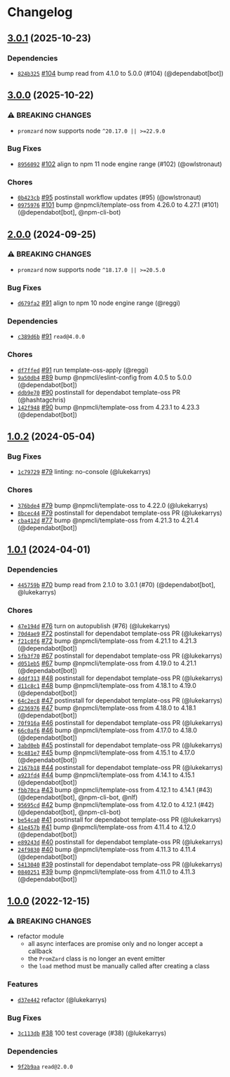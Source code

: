 # Changelog

## [3.0.1](https://github.com/npm/promzard/compare/v3.0.0...v3.0.1) (2025-10-23)
### Dependencies
* [`824b325`](https://github.com/npm/promzard/commit/824b3259843eca668b52c435e5ecb5cd61f64c74) [#104](https://github.com/npm/promzard/pull/104) bump read from 4.1.0 to 5.0.0 (#104) (@dependabot[bot])

## [3.0.0](https://github.com/npm/promzard/compare/v2.0.0...v3.0.0) (2025-10-22)
### ⚠️ BREAKING CHANGES
* `promzard` now supports node `^20.17.0 || >=22.9.0`
### Bug Fixes
* [`8956092`](https://github.com/npm/promzard/commit/8956092e16abee697736a290deaa3f0cab642130) [#102](https://github.com/npm/promzard/pull/102) align to npm 11 node engine range (#102) (@owlstronaut)
### Chores
* [`0b423cb`](https://github.com/npm/promzard/commit/0b423cbfd72ce5554846be750cdaf50fd204168b) [#95](https://github.com/npm/promzard/pull/95) postinstall workflow updates (#95) (@owlstronaut)
* [`0975976`](https://github.com/npm/promzard/commit/0975976cc0f3851c270a76257ee2155a35480342) [#101](https://github.com/npm/promzard/pull/101) bump @npmcli/template-oss from 4.26.0 to 4.27.1 (#101) (@dependabot[bot], @npm-cli-bot)

## [2.0.0](https://github.com/npm/promzard/compare/v1.0.2...v2.0.0) (2024-09-25)
### ⚠️ BREAKING CHANGES
* `promzard` now supports node `^18.17.0 || >=20.5.0`
### Bug Fixes
* [`d679fa2`](https://github.com/npm/promzard/commit/d679fa22a5771001b22f489bf381e97d5f050351) [#91](https://github.com/npm/promzard/pull/91) align to npm 10 node engine range (@reggi)
### Dependencies
* [`c389d6b`](https://github.com/npm/promzard/commit/c389d6bac7ddbe8d01aab36f1a65a3f68fc4369e) [#91](https://github.com/npm/promzard/pull/91) `read@4.0.0`
### Chores
* [`df7ffed`](https://github.com/npm/promzard/commit/df7ffedea73d4c6395488517e83910174c943b74) [#91](https://github.com/npm/promzard/pull/91) run template-oss-apply (@reggi)
* [`9a50db4`](https://github.com/npm/promzard/commit/9a50db4a0f3471dde91bec1d80ad885a41422725) [#89](https://github.com/npm/promzard/pull/89) bump @npmcli/eslint-config from 4.0.5 to 5.0.0 (@dependabot[bot])
* [`ddb9e70`](https://github.com/npm/promzard/commit/ddb9e709c6ec30e3f3c3d25f712459ddd18b181f) [#90](https://github.com/npm/promzard/pull/90) postinstall for dependabot template-oss PR (@hashtagchris)
* [`142f948`](https://github.com/npm/promzard/commit/142f948f18bec13a4211e889c0aaabcca3972c48) [#90](https://github.com/npm/promzard/pull/90) bump @npmcli/template-oss from 4.23.1 to 4.23.3 (@dependabot[bot])

## [1.0.2](https://github.com/npm/promzard/compare/v1.0.1...v1.0.2) (2024-05-04)

### Bug Fixes

* [`1c79729`](https://github.com/npm/promzard/commit/1c797292cf9584e98f7a957463d245add8125a95) [#79](https://github.com/npm/promzard/pull/79) linting: no-console (@lukekarrys)

### Chores

* [`376bde4`](https://github.com/npm/promzard/commit/376bde43e1b74a727607d7372722e84ec79a33ba) [#79](https://github.com/npm/promzard/pull/79) bump @npmcli/template-oss to 4.22.0 (@lukekarrys)
* [`8bcec44`](https://github.com/npm/promzard/commit/8bcec4442d2916cb120ef1bcb47361dcf1774bfb) [#79](https://github.com/npm/promzard/pull/79) postinstall for dependabot template-oss PR (@lukekarrys)
* [`cba412d`](https://github.com/npm/promzard/commit/cba412d02e6b748e3be09dc6ba16fc51bc372688) [#77](https://github.com/npm/promzard/pull/77) bump @npmcli/template-oss from 4.21.3 to 4.21.4 (@dependabot[bot])

## [1.0.1](https://github.com/npm/promzard/compare/v1.0.0...v1.0.1) (2024-04-01)

### Dependencies

* [`445759b`](https://github.com/npm/promzard/commit/445759ba776c649436cd1f8ceed15765204a8f34) [#70](https://github.com/npm/promzard/pull/70) bump read from 2.1.0 to 3.0.1 (#70) (@dependabot[bot], @lukekarrys)

### Chores

* [`47e194d`](https://github.com/npm/promzard/commit/47e194d58da2d2d8835931b1420b41dce42f411b) [#76](https://github.com/npm/promzard/pull/76) turn on autopublish (#76) (@lukekarrys)
* [`70d4ae9`](https://github.com/npm/promzard/commit/70d4ae9fe75560c580597b5f601911f2d36adc86) [#72](https://github.com/npm/promzard/pull/72) postinstall for dependabot template-oss PR (@lukekarrys)
* [`f21c0f6`](https://github.com/npm/promzard/commit/f21c0f69ddbcc18754322536bb799a8fdaaa0e38) [#72](https://github.com/npm/promzard/pull/72) bump @npmcli/template-oss from 4.21.1 to 4.21.3 (@dependabot[bot])
* [`5fb3f70`](https://github.com/npm/promzard/commit/5fb3f70f1a4224c81113593f8487cb566d9fa3ec) [#67](https://github.com/npm/promzard/pull/67) postinstall for dependabot template-oss PR (@lukekarrys)
* [`d051eb5`](https://github.com/npm/promzard/commit/d051eb5c7f2c6d672281b7066a01972f5f95ed21) [#67](https://github.com/npm/promzard/pull/67) bump @npmcli/template-oss from 4.19.0 to 4.21.1 (@dependabot[bot])
* [`4ddf313`](https://github.com/npm/promzard/commit/4ddf313a261649c15ac86ce555c903d5e13454a3) [#48](https://github.com/npm/promzard/pull/48) postinstall for dependabot template-oss PR (@lukekarrys)
* [`d11c8c1`](https://github.com/npm/promzard/commit/d11c8c12d266614ce9aee79c0357ca5d2c87940d) [#48](https://github.com/npm/promzard/pull/48) bump @npmcli/template-oss from 4.18.1 to 4.19.0 (@dependabot[bot])
* [`64c2ec8`](https://github.com/npm/promzard/commit/64c2ec8bee72d5dbc71e639de3c24074fbed0042) [#47](https://github.com/npm/promzard/pull/47) postinstall for dependabot template-oss PR (@lukekarrys)
* [`d236976`](https://github.com/npm/promzard/commit/d236976a98fcbb14ae2c2d397acb958204156c8f) [#47](https://github.com/npm/promzard/pull/47) bump @npmcli/template-oss from 4.18.0 to 4.18.1 (@dependabot[bot])
* [`70f916a`](https://github.com/npm/promzard/commit/70f916aabd8960e1bc22561e10d618545de21c42) [#46](https://github.com/npm/promzard/pull/46) postinstall for dependabot template-oss PR (@lukekarrys)
* [`66c0af6`](https://github.com/npm/promzard/commit/66c0af6f1e2ac5e25cafa5e6b9b7176ae3eae66b) [#46](https://github.com/npm/promzard/pull/46) bump @npmcli/template-oss from 4.17.0 to 4.18.0 (@dependabot[bot])
* [`3abd0eb`](https://github.com/npm/promzard/commit/3abd0eb9490b1cd2f0c2be100e6f262da3517d13) [#45](https://github.com/npm/promzard/pull/45) postinstall for dependabot template-oss PR (@lukekarrys)
* [`9c481e7`](https://github.com/npm/promzard/commit/9c481e7e2d03a7a37eaa84d90682fd528d88793e) [#45](https://github.com/npm/promzard/pull/45) bump @npmcli/template-oss from 4.15.1 to 4.17.0 (@dependabot[bot])
* [`2167b18`](https://github.com/npm/promzard/commit/2167b182da6b80035eb60bf0c2638fd4fca85559) [#44](https://github.com/npm/promzard/pull/44) postinstall for dependabot template-oss PR (@lukekarrys)
* [`a923fd4`](https://github.com/npm/promzard/commit/a923fd4d235920f5d95407c6699582a5a085b79b) [#44](https://github.com/npm/promzard/pull/44) bump @npmcli/template-oss from 4.14.1 to 4.15.1 (@dependabot[bot])
* [`fbb70ca`](https://github.com/npm/promzard/commit/fbb70ca952175184db7fb6c2e5e43d8e7c8cf464) [#43](https://github.com/npm/promzard/pull/43) bump @npmcli/template-oss from 4.12.1 to 4.14.1 (#43) (@dependabot[bot], @npm-cli-bot, @nlf)
* [`95695cd`](https://github.com/npm/promzard/commit/95695cd2432a030efa5313682155d8eea36fe814) [#42](https://github.com/npm/promzard/pull/42) bump @npmcli/template-oss from 4.12.0 to 4.12.1 (#42) (@dependabot[bot], @npm-cli-bot)
* [`be54ca0`](https://github.com/npm/promzard/commit/be54ca04b6661ffbd947f6ee029898bab1610f8f) [#41](https://github.com/npm/promzard/pull/41) postinstall for dependabot template-oss PR (@lukekarrys)
* [`41e457b`](https://github.com/npm/promzard/commit/41e457b70a6d849cfa0b612e58afc50b89c127eb) [#41](https://github.com/npm/promzard/pull/41) bump @npmcli/template-oss from 4.11.4 to 4.12.0 (@dependabot[bot])
* [`e89243d`](https://github.com/npm/promzard/commit/e89243dfc2f9e6c483987eaf32acfdb3a2f5833b) [#40](https://github.com/npm/promzard/pull/40) postinstall for dependabot template-oss PR (@lukekarrys)
* [`24f9830`](https://github.com/npm/promzard/commit/24f983072f2bfac4608735ce61204426296eed89) [#40](https://github.com/npm/promzard/pull/40) bump @npmcli/template-oss from 4.11.3 to 4.11.4 (@dependabot[bot])
* [`5413040`](https://github.com/npm/promzard/commit/5413040ee8c1d3c7caf089e499abbaee8aa50cbe) [#39](https://github.com/npm/promzard/pull/39) postinstall for dependabot template-oss PR (@lukekarrys)
* [`0840251`](https://github.com/npm/promzard/commit/08402519c6f5dd47d548221f2b7f5a4f8982c6b3) [#39](https://github.com/npm/promzard/pull/39) bump @npmcli/template-oss from 4.11.0 to 4.11.3 (@dependabot[bot])

## [1.0.0](https://github.com/npm/promzard/compare/v0.3.0...v1.0.0) (2022-12-15)

### ⚠️ BREAKING CHANGES

* refactor module
    - all async interfaces are promise only and no longer accept a callback
    - the `PromZard` class is no longer an event emitter
    - the `load` method must be manually called after creating a class

### Features

* [`d37e442`](https://github.com/npm/promzard/commit/d37e4422075eda27a3951e8ab2f3d9f4f265a122) refactor (@lukekarrys)

### Bug Fixes

* [`3c113db`](https://github.com/npm/promzard/commit/3c113db7a1ce0f8787ec0bc98bc3b1353eeaf109) [#38](https://github.com/npm/promzard/pull/38) 100 test coverage (#38) (@lukekarrys)

### Dependencies

* [`9f2b9aa`](https://github.com/npm/promzard/commit/9f2b9aaa058472b61e4538cb4e0866b3ebfd48ff) `read@2.0.0`
